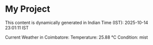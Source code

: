 # My Project

This content is dynamically generated in Indian Time (IST): 2025-10-14 23:01:11 IST


Current Weather in Coimbatore:
Temperature: 25.88 °C
Condition: mist
